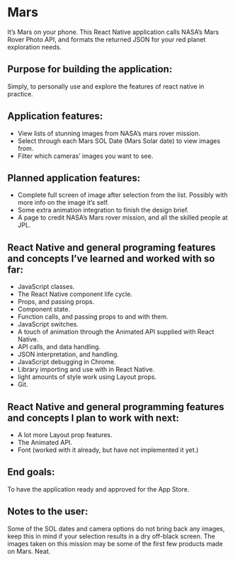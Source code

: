 # Mars

It’s Mars on your phone. This React Native application calls NASA’s Mars Rover Photo API, and formats the returned JSON for your red planet exploration needs.

## Purpose for building the application:
   Simply, to personally use and explore the features of react native in practice. 

## Application features:
   * View lists of stunning images from NASA’s mars rover mission.
   * Select through each Mars SOL Date (Mars Solar date) to view images from.
   * Filter which cameras’ images you want to see.

## Planned application features:
   * Complete full screen of image after selection from the list.
	     Possibly with more info on the image it’s self.
   * Some extra animation integration to finish the design brief.
   * A page to credit NASA’s Mars rover mission, and all the skilled people at JPL.


## React Native and general programing features and concepts I’ve learned and worked with so far:

* JavaScript classes.
* The React Native component life cycle.
* Props, and passing props.
* Component state.
* Function calls, and passing props to and with them.
* JavaScript switches.
* A touch of animation through the Animated API supplied with React Native.
* API calls, and data handling.
* JSON interpretation, and handling.
* JavaScript debugging in Chrome.
* Library importing and use with in React Native.
* light amounts of style work using Layout props.
* Git.

## React Native and general programming features and concepts I plan to work with next:
* A lot more Layout prop features.
* The Animated API.
* Font (worked with it already, but have not implemented it yet.)


## End goals:
To have the application ready and approved for the App Store.


## Notes to the user:
Some of the SOL dates and camera options do not bring back any images, keep this in mind if your selection results in a dry off-black screen.
The images taken on this mission may be some of the first few products made on Mars. Neat.
